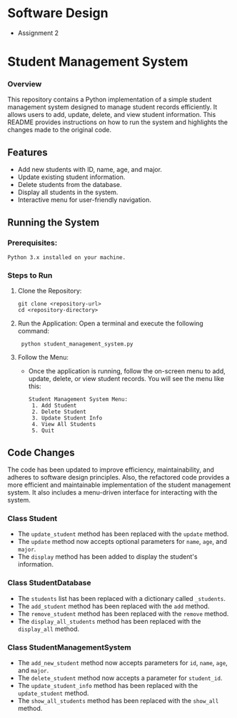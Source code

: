 # Software Design
 * Assignment 2

 # Student Management System

### Overview

This repository contains a Python implementation of a simple student management system designed to manage student records efficiently. It allows users to add, update, delete, and view student information. This README provides instructions on how to run the system and highlights the changes made to the original code.

## Features

* Add new students with ID, name, age, and major.
* Update existing student information.
* Delete students from the database.
* Display all students in the system.
* Interactive menu for user-friendly navigation.


## Running the System
  
###  Prerequisites:

    Python 3.x installed on your machine.

### Steps to Run

1. Clone the Repository:

       git clone <repository-url>
       cd <repository-directory>
      
2. Run the Application: Open a terminal and execute the following command:

        python student_management_system.py

4. Follow the Menu:

   * Once the application is running, follow the on-screen menu to add, update, delete, or view student records.
    You will see the menu like this:

         Student Management System Menu:
          1. Add Student
          2. Delete Student
          3. Update Student Info
          4. View All Students
          5. Quit

## Code Changes

The code has been updated to improve efficiency, maintainability, and adheres to software design principles. Also, the refactored code provides a more efficient and maintainable implementation of the student management system. It also includes a menu-driven interface for interacting with the system.

### Class Student

* The ```update_student``` method has been replaced with the ```update``` method.
* The ```update``` method now accepts optional parameters for ```name```, ```age```, and ```major```.
* The ```display``` method has been added to display the student's information.


### Class StudentDatabase

* The ```students``` list has been replaced with a dictionary called ```_students```.
* The ```add_student``` method has been replaced with the ```add``` method.
* The ```remove_student``` method has been replaced with the ```remove``` method.
* The ```display_all_students``` method has been replaced with the ```display_all``` method.


### Class StudentManagementSystem

* The ```add_new_student``` method now accepts parameters for ```id```, ```name```, ```age```, and ```major```.
* The ```delete_student``` method now accepts a parameter for ```student_id```.
* The ```update_student_info``` method has been replaced with the ```update_student``` method.
* The ```show_all_students``` method has been replaced with the ```show_all``` method.


